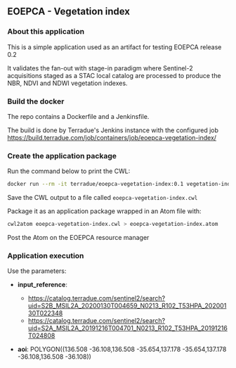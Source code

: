 ## EOEPCA - Vegetation index

### About this application

This is a simple application used as an artifact for testing EOEPCA release 0.2

It validates the fan-out with stage-in paradigm where Sentinel-2 acquisitions staged as a STAC local catalog are processed to produce the NBR, NDVI and NDWI vegetation indexes.  

### Build the docker

The repo contains a Dockerfile and a Jenkinsfile.  

The build is done by Terradue's Jenkins instance with the configured job https://build.terradue.com/job/containers/job/eoepca-vegetation-index/

### Create the application package

Run the command below to print the CWL: 

```bash
docker run --rm -it terradue/eoepca-vegetation-index:0.1 vegetation-index-cwl --docker 'terradue/eoepca-vegetation-index:0.1'
```

Save the CWL output to a file called `eoepca-vegetation-index.cwl`

Package it as an application package wrapped in an Atom file with:

```bash
cwl2atom eoepca-vegetation-index.cwl > eoepca-vegetation-index.atom 
```

Post the Atom on the EOEPCA resource manager

### Application execution

Use the parameters:

* **input_reference**:

    * https://catalog.terradue.com/sentinel2/search?uid=S2B_MSIL2A_20200130T004659_N0213_R102_T53HPA_20200130T022348
    * https://catalog.terradue.com/sentinel2/search?uid=S2A_MSIL2A_20191216T004701_N0213_R102_T53HPA_20191216T024808

* **aoi**: POLYGON((136.508 -36.108,136.508 -35.654,137.178 -35.654,137.178 -36.108,136.508 -36.108))

